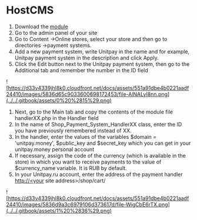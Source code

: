 # HostCMS

1. Download the [module](https://github.com/unitpay/hostcms-module/releases/download/1.0.1/hostcms-module-1.0.1.zip)
2. Go to the admin panel of your site
3. Go to Content -&gt;Online stores, select your store and then go to directories -&gt;payment systems.
4. Add a new payment system, write Unitpay in the name and for example, Unitpay payment system in the description and click Apply.
5. Click the Edit button next to the Unitpay payment system, then go to the Additional tab and remember the number in the ID field

![https://d33v4339jhl8k0.cloudfront.net/docs/assets/551a91dbe4b0221aadf24410/images/5836d65c9033600698172453/file-AlNALyI8nn.png](../../.gitbook/assets/0%20%2815%29.png)

1. Next, go to the Main tab and copy the contents of the module file handlerXX.php in the Handler field
2. In the name of Shop\_Payment\_System\_HandlerXX class, enter the ID you have previously remembered instead of XX.
3. In the handler, enter the values of the variables $domain = 'unitpay.money', $public\_key and $secret\_key which you can get in your unitpay.money personal account
4. If necessary, assign the code of the currency \(which is available in the store\) in which you want to receive payments to the value of $currency\_name variable. It is RUB by default.
5. In your Unitpay.ru account, enter the address of the payment handler [http://&lt;your](http://<your) site address&gt;/shop/cart/

![https://d33v4339jhl8k0.cloudfront.net/docs/assets/551a91dbe4b0221aadf24410/images/5836d9a3c6979106d373617d/file-WigCbE6rTX.png](../../.gitbook/assets/1%20%2836%29.png)

